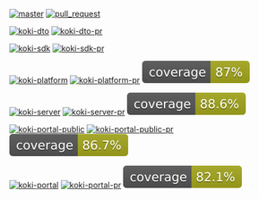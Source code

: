 [![master](https://github.com/wutsi/koki-mono/actions/workflows/_master.yml/badge.svg)](https://github.com/wutsi/koki-mono/actions/workflows/_master.yml)
[![pull_request](https://github.com/wutsi/koki-mono/actions/workflows/_pr.yml/badge.svg)](https://github.com/wutsi/koki-mono/actions/workflows/_pr.yml)

[![koki-dto](https://github.com/wutsi/koki-mono/actions/workflows/koki-dto-master.yml/badge.svg)](https://github.com/wutsi/koki-mono/actions/workflows/koki-dto-master.yml)
[![koki-dto-pr](https://github.com/wutsi/koki-mono/actions/workflows/koki-dto-pr.yml/badge.svg)](https://github.com/wutsi/koki-mono/actions/workflows/koki-dto-pr.yml)

[![koki-sdk](https://github.com/wutsi/koki-mono/actions/workflows/koki-sdk-master.yml/badge.svg)](https://github.com/wutsi/koki-mono/actions/workflows/koki-sdk-master.yml)
[![koki-sdk-pr](https://github.com/wutsi/koki-mono/actions/workflows/koki-sdk-pr.yml/badge.svg)](https://github.com/wutsi/koki-mono/actions/workflows/koki-sdk-pr.yml)

[![koki-platform](https://github.com/wutsi/koki-mono/actions/workflows/koki-platform-master.yml/badge.svg)](https://github.com/wutsi/koki-mono/actions/workflows/koki-platform-master.yml)
[![koki-platform-pr](https://github.com/wutsi/koki-mono/actions/workflows/koki-platform-pr.yml/badge.svg)](https://github.com/wutsi/koki-mono/actions/workflows/koki-platform-pr.yml)
![Coverage](.github/badges/koki-platform-jococo.svg)

[![koki-server](https://github.com/wutsi/koki-mono/actions/workflows/koki-server-master.yml/badge.svg)](https://github.com/wutsi/koki-mono/actions/workflows/koki-server-master.yml)
[![koki-server-pr](https://github.com/wutsi/koki-mono/actions/workflows/koki-server-pr.yml/badge.svg)](https://github.com/wutsi/koki-mono/actions/workflows/koki-server-pr.yml)
![Coverage](.github/badges/koki-server-jococo.svg)

[![koki-portal-public](https://github.com/wutsi/koki-mono/actions/workflows/koki-portal-public-master.yml/badge.svg)](https://github.com/wutsi/koki-mono/actions/workflows/koki-portal-public-master.yml)
[![koki-portal-public-pr](https://github.com/wutsi/koki-mono/actions/workflows/koki-portal-public-pr.yml/badge.svg)](https://github.com/wutsi/koki-mono/actions/workflows/koki-portal-public-pr.yml)
![Coverage](.github/badges/koki-portal-public-jococo.svg)

[![koki-portal](https://github.com/wutsi/koki-mono/actions/workflows/koki-portal-master.yml/badge.svg)](https://github.com/wutsi/koki-mono/actions/workflows/koki-portal-master.yml)
[![koki-portal-pr](https://github.com/wutsi/koki-mono/actions/workflows/koki-portal-pr.yml/badge.svg)](https://github.com/wutsi/koki-mono/actions/workflows/koki-portal-pr.yml)
![Coverage](.github/badges/koki-portal-jococo.svg)
